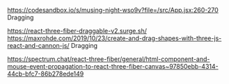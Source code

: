 

https://codesandbox.io/s/musing-night-wso9v?file=/src/App.jsx:260-270
Dragging

https://react-three-fiber-draggable-v2.surge.sh/
https://maxrohde.com/2019/10/23/create-and-drag-shapes-with-three-js-react-and-cannon-js/
Dragging


https://spectrum.chat/react-three-fiber/general/html-component-and-mouse-event-propagation-to-react-three-fiber-canvas~97850ebb-4314-44cb-bfc7-86b278ede149


